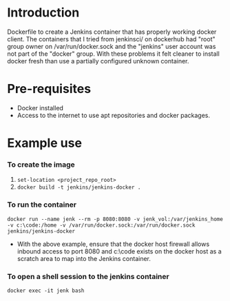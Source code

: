 # Introduction
Dockerfile to create a Jenkins container that has properly working docker client.  The containers that I tried from jenkinsci/ on dockerhub had "root" group owner on /var/run/docker.sock and the "jenkins" user account was not part of the "docker" group.  With these problems it felt cleaner to install docker fresh than use a partially configured unknown container.

# Pre-requisites
- Docker installed
- Access to the internet to use apt repositories and docker packages.

# Example use
### To create the image
1. `set-location <project_repo_root>`
2. `docker build -t jenkins/jenkins-docker .`

### To run the container
`docker run --name jenk --rm -p 8080:8080 -v jenk_vol:/var/jenkins_home -v c:\code:/home -v /var/run/docker.sock:/var/run/docker.sock jenkins/jenkins-docker`

- With the above example, ensure that the docker host firewall allows inbound access to port 8080 and c:\code exists on the docker host as a scratch area to map into the Jenkins container.

### To open a shell session to the jenkins container
`docker exec -it jenk bash`
